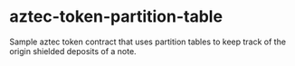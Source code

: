 # aztec-token-partition-table

Sample aztec token contract that uses partition tables to keep track of the origin shielded deposits of a note.
